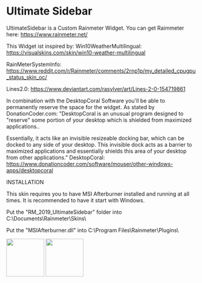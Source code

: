 # Ultimate Sidebar
UltimateSidebar is a Custom Rainmeter Widget. You can get Raimmeter here: https://www.rainmeter.net/

This Widget ist inspired by:
Win10WeatherMultilingual:
https://visualskins.com/skin/win10-weather-multilingual

RainMeterSystemInfo:
https://www.reddit.com/r/Rainmeter/comments/2rnp1p/my_detailed_cpugpu_status_skin_oc/

Lines2.0:
https://www.deviantart.com/rasylver/art/Lines-2-0-154719861

In combination with the DesktopCoral Software you'll be able to permanently reserve the space for the widget. As stated by DonationCoder.com: "DesktopCoral is an unusual program designed to "reserve" some portion of your desktop which is shielded from maximized applications..

Essentially, it acts like an invisible resizeable docking bar, which can be docked to any side of your desktop. This invisible dock acts as a barrier to maximized applications and essentially shields this area of your desktop from other applications."
DesktopCoral:
https://www.donationcoder.com/software/mouser/other-windows-apps/desktopcoral

INSTALLATION

This skin requires you to have MSI Afterburner installed and running at all times.  It is recommended to have it start with Windows.

Put the "RM_2019_UltimateSidebar" folder into C:\Documents\Rainmeter\Skins\

Put the "MSIAfterburner.dll" into C:\Program Files\Rainmeter\Plugins\

<p>
  <img src="https://github.com/LukasVoeller/RM_2019_UltimateSidebar/blob/master/Images/v0.5.0.PNG" width="100"/>
  <img src="https://github.com/LukasVoeller/RM_2019_UltimateSidebar/blob/master/Images/v0.5.5.PNG" width="100"/>
</p>
